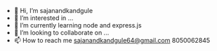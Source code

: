 - 👋 Hi, I’m sajanandkandgule
- 👀 I’m interested in ...
- 🌱 I’m currently learning node and express.js
- 💞️ I’m looking to collaborate on ...
- 📫 How to reach me sajanandkandgule64@gmail.com
             8050062845

<!---
sajanandkandgule/sajanandkandgule is a ✨ special ✨ repository because its `README.md` (this file) appears on your GitHub profile.
You can click the Preview link to take a look at your changes.
--->
